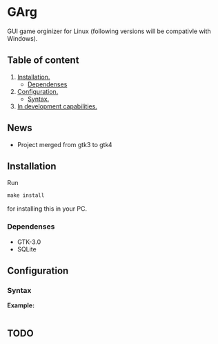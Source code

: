 # GArg
GUI game orginizer for Linux (following versions will be compativle with Windows).

## Table of content
1. [ Installation. ](#installation)
	+ [ Dependenses ](#dependenses)
2. [ Configuration. ](#configuration)
	+ [ Syntax. ](#syntax)
3. [ In development capabilities. ](#dev)

<a name="news"></a>
## News
- Project merged from gtk3 to gtk4

<a name="installation"></a>
## Installation
Run
```C
make install
```
for installing this in your PC.
<a name="dependenses"></a>
### Dependenses
+ GTK-3.0
+ SQLite

<a name="configuration"></a>
## Configuration
<a name="syntax"></a>
### Syntax
**Example:**
```C
```
<a name="dev"></a>

## TODO
